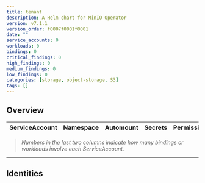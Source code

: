 ```yaml
---
title: tenant
description: A Helm chart for MinIO Operator
version: v7.1.1
version_order: f0007f0001f0001
date: ""
service_accounts: 0
workloads: 0
bindings: 0
critical_findings: 0
high_findings: 0
medium_findings: 0
low_findings: 0
categories: [storage, object-storage, S3]
tags: []
---
```


## Overview

| ServiceAccount | Namespace | Automount | Secrets | Permissions | Workloads |
| -------------- | --------- | --------- | ------- | ----------- | --------- |

> _Numbers in the last two columns indicate how many bindings or workloads involve each ServiceAccount._

---

## Identities
